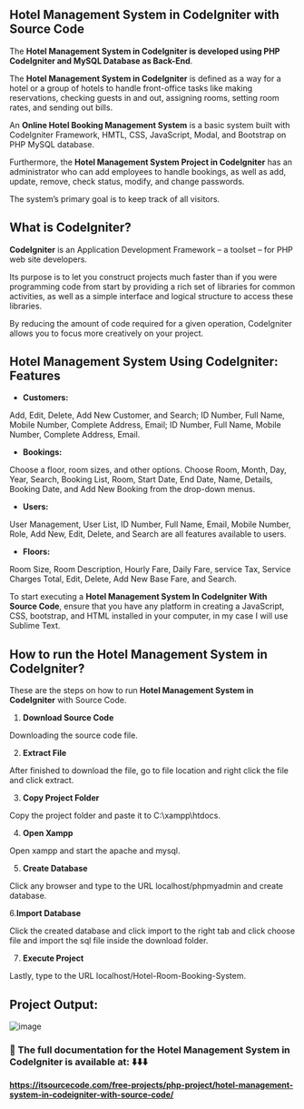 ## Hotel Management System in CodeIgniter with Source Code

The **Hotel Management System in CodeIgniter is developed using PHP CodeIgniter and MySQL Database as Back-End**.

The **Hotel Management System in CodeIgniter** is defined as a way for a hotel or a group of hotels to handle front-office tasks like making reservations, checking guests in and out, assigning rooms, setting room rates, and sending out bills.

An **Online Hotel Booking Management System** is a basic system built with CodeIgniter Framework, HMTL, CSS, JavaScript, Modal, and Bootstrap on PHP MySQL database.

Furthermore, the **Hotel Management System Project in CodeIgniter** has an administrator who can add employees to handle bookings, as well as add, update, remove, check status, modify, and change passwords. 

The system’s primary goal is to keep track of all visitors.

## What is CodeIgniter?

**CodeIgniter** is an Application Development Framework – a toolset – for PHP web site developers. 

Its purpose is to let you construct projects much faster than if you were programming code from start by providing a rich set of libraries for common activities, as well as a simple interface and logical structure to access these libraries.

By reducing the amount of code required for a given operation, CodeIgniter allows you to focus more creatively on your project.

## Hotel Management System Using CodeIgniter: Features

* **Customers:**

Add, Edit, Delete, Add New Customer, and Search; ID Number, Full Name, Mobile Number, Complete Address, Email; ID Number, Full Name, Mobile Number, Complete Address, Email.

* **Bookings:**

Choose a floor, room sizes, and other options. Choose Room, Month, Day, Year, Search, Booking List, Room, Start Date, End Date, Name, Details, Booking Date, and Add New Booking from the drop-down menus.

* **Users:**

User Management, User List, ID Number, Full Name, Email, Mobile Number, Role, Add New, Edit, Delete, and Search are all features available to users.

* **Floors:**

Room Size, Room Description, Hourly Fare, Daily Fare, service Tax, Service Charges Total, Edit, Delete, Add New Base Fare, and Search.

To start executing a **Hotel Management System In CodeIgniter With Source Code**, ensure that you have any platform in creating a JavaScript, CSS,  bootstrap, and HTML installed in your computer, in my case I will use Sublime Text.

## How to run the Hotel Management System in CodeIgniter?

These are the steps on how to run **Hotel Management System in CodeIgniter** with Source Code.

1. **Download Source Code**

Downloading the source code file.

2. **Extract File**

After finished to download the file, go to file location and right click the file and click extract.

3. **Copy Project Folder**

Copy the project folder and paste it to C:\xampp\htdocs.

4. **Open Xampp**

Open xampp and start the apache and mysql.

5. **Create Database**

Click any browser and type to the URL localhost/phpmyadmin and create database.

6.**Import Database**

Click the created database and click import to the right tab and click choose file and import the sql file inside the download folder.

7. **Execute Project**

Lastly, type to the URL localhost/Hotel-Room-Booking-System.

## Project Output:

![image](https://github.com/user-attachments/assets/48cb26b6-cc9b-4d02-9b66-60d5a67e1725)

### 📌 The full documentation for the Hotel Management System in CodeIgniter is available at: ⬇️⬇️⬇️

**https://itsourcecode.com/free-projects/php-project/hotel-management-system-in-codeigniter-with-source-code/**






